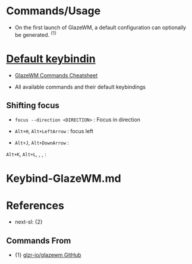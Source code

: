 # Commands/Usage

* On the first launch of GlazeWM, a default configuration can optionally be generated. <sup>{1}</sup>

# [Default keybindin](https://github.com/glzr-io/glazewm#default-keybindings)

* [GlazeWM Commands Cheatsheet](https://github.com/glzr-io/glazewm/blob/main/resources/assets/cheatsheet.png)

* All available commands and their default keybindings

## Shifting focus

* `focus --direction <DIRECTION>` : Focus in direction

* `Alt+H`, `Alt+LeftArrow` : focus left
* `Alt+J`, `Alt+DownArrow` : 


 `Alt+K`, `Alt+L`, , ,  : 

# Keybind-GlazeWM.md

# References

* next-sl: {2}

## Commands From

* {1} [glzr-io/glazewm GitHub](https://github.com/glzr-io/glazewm)

